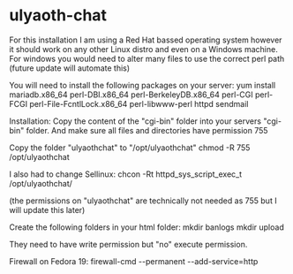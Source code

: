 ulyaoth-chat
============

For this installation I am using a Red Hat bassed operating system however it should work on any other Linux distro and even on a Windows machine.
For windows you would need to alter many files to use the correct perl path (future update will automate this)

You will need to install the following packages on your server:
yum install mariadb.x86_64 perl-DBI.x86_64 perl-BerkeleyDB.x86_64 perl-CGI perl-FCGI perl-File-FcntlLock.x86_64 perl-libwww-perl httpd sendmail

Installation:
Copy the content of the "cgi-bin" folder into your servers "cgi-bin" folder.
And make sure all files and directories have permission 755

Copy the folder "ulyaothchat" to "/opt/ulyaothchat"
chmod -R 755 /opt/ulyaothchat

I also had to change Sellinux:
chcon -Rt httpd_sys_script_exec_t /opt/ulyaothchat/

(the permissions on "ulyaothchat" are technically not needed as 755 but I will update this later)

Create the following folders in your html folder:
mkdir banlogs
mkdir upload

They need to have write permission but "no" execute permission.


Firewall on Fedora 19:
firewall-cmd --permanent --add-service=http